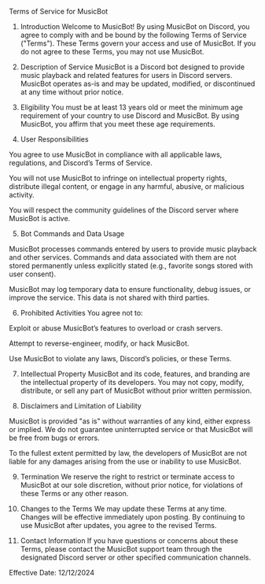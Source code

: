 Terms of Service for MusicBot

1. Introduction
Welcome to MusicBot! By using MusicBot on Discord, you agree to comply with and be bound by the following Terms of Service ("Terms"). These Terms govern your access and use of MusicBot. If you do not agree to these Terms, you may not use MusicBot.

2. Description of Service
MusicBot is a Discord bot designed to provide music playback and related features for users in Discord servers. MusicBot operates as-is and may be updated, modified, or discontinued at any time without prior notice.

3. Eligibility
You must be at least 13 years old or meet the minimum age requirement of your country to use Discord and MusicBot. By using MusicBot, you affirm that you meet these age requirements.

4. User Responsibilities

You agree to use MusicBot in compliance with all applicable laws, regulations, and Discord’s Terms of Service.

You will not use MusicBot to infringe on intellectual property rights, distribute illegal content, or engage in any harmful, abusive, or malicious activity.

You will respect the community guidelines of the Discord server where MusicBot is active.

5. Bot Commands and Data Usage

MusicBot processes commands entered by users to provide music playback and other services. Commands and data associated with them are not stored permanently unless explicitly stated (e.g., favorite songs stored with user consent).

MusicBot may log temporary data to ensure functionality, debug issues, or improve the service. This data is not shared with third parties.

6. Prohibited Activities
You agree not to:

Exploit or abuse MusicBot’s features to overload or crash servers.

Attempt to reverse-engineer, modify, or hack MusicBot.

Use MusicBot to violate any laws, Discord’s policies, or these Terms.

7. Intellectual Property
MusicBot and its code, features, and branding are the intellectual property of its developers. You may not copy, modify, distribute, or sell any part of MusicBot without prior written permission.

8. Disclaimers and Limitation of Liability

MusicBot is provided "as is" without warranties of any kind, either express or implied. We do not guarantee uninterrupted service or that MusicBot will be free from bugs or errors.

To the fullest extent permitted by law, the developers of MusicBot are not liable for any damages arising from the use or inability to use MusicBot.

9. Termination
We reserve the right to restrict or terminate access to MusicBot at our sole discretion, without prior notice, for violations of these Terms or any other reason.

10. Changes to the Terms
We may update these Terms at any time. Changes will be effective immediately upon posting. By continuing to use MusicBot after updates, you agree to the revised Terms.

11. Contact Information
If you have questions or concerns about these Terms, please contact the MusicBot support team through the designated Discord server or other specified communication channels.

Effective Date: 12/12/2024

